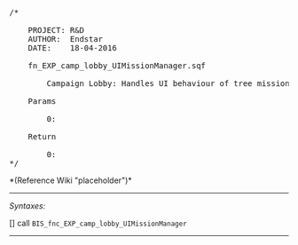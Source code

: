 <pre>/*

	PROJECT: R&D
	AUTHOR:  Endstar
	DATE:    18-04-2016

	fn_EXP_camp_lobby_UIMissionManager.sqf

		Campaign Lobby: Handles UI behaviour of tree mission options

	Params

		0:

	Return

		0:
*/</pre>*(Reference Wiki "placeholder")*<!-- Remove this after fill-in -->


---
*Syntaxes:*

[] call `BIS_fnc_EXP_camp_lobby_UIMissionManager`

---
